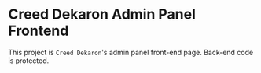 # Creed Dekaron Admin Panel Frontend

This project is `Creed Dekaron`'s admin panel front-end page. Back-end code is protected.
                  